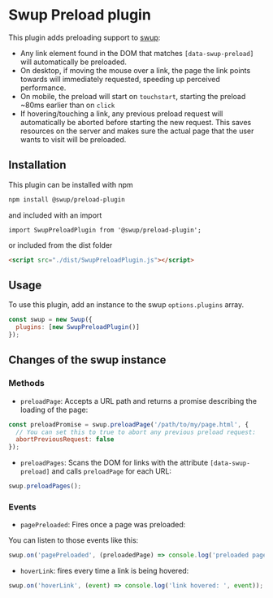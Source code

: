 # Swup Preload plugin
This plugin adds preloading support to [swup](https://github.com/swup/swup):

- Any link element found in the DOM that matches `[data-swup-preload]` will automatically be preloaded.
- On desktop, if moving the mouse over a link, the page the link points towards will immediately requested, speeding up perceived performance.
- On mobile, the preload will start on `touchstart`, starting the preload ~80ms earlier than on `click`
- If hovering/touching a link, any previous preload request will automatically be aborted before starting the new request. This saves resources on the server and makes sure the actual page that the user wants to visit will be preloaded.

## Installation
This plugin can be installed with npm

```bash
npm install @swup/preload-plugin
```

and included with an import

```shell
import SwupPreloadPlugin from '@swup/preload-plugin';
```

or included from the dist folder

```html
<script src="./dist/SwupPreloadPlugin.js"></script>
```

## Usage

To use this plugin, add an instance to the swup `options.plugins` array.

```javascript
const swup = new Swup({
  plugins: [new SwupPreloadPlugin()]
});
```

## Changes of the swup instance

### Methods

- `preloadPage`: Accepts a URL path and returns a promise describing the loading of the page:

```js
const preloadPromise = swup.preloadPage('/path/to/my/page.html', {
  // You can set this to true to abort any previous preload request:
  abortPreviousRequest: false
});
```

- `preloadPages`: Scans the DOM for links with the attribute `[data-swup-preload]` and calls `preloadPage` for each URL:

```js
swup.preloadPages();
```

### Events

- `pagePreloaded`: Fires once a page was preloaded:

You can listen to those events like this:

```js
swup.on('pagePreloaded', (preloadedPage) => console.log('preloaded page: ' preloadedPage));
```

- `hoverLink`: fires every time a link is being hovered:

```js
swup.on('hoverLink', (event) => console.log('link hovered: ', event));
```
